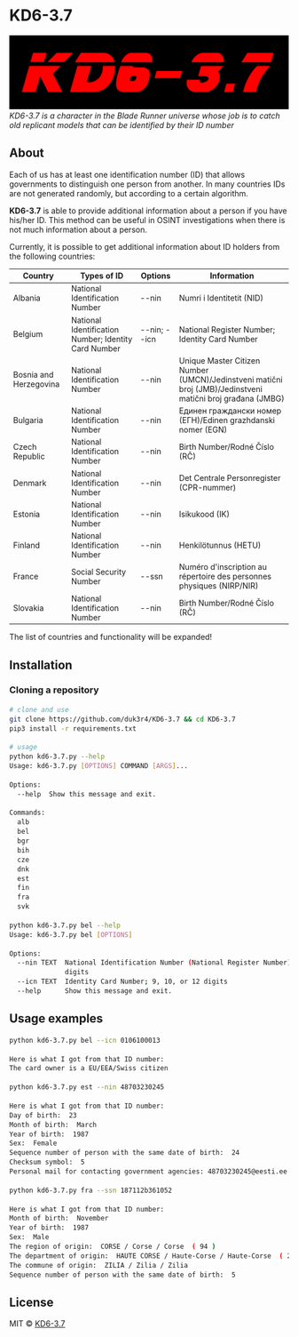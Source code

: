 # KD6-3.7

![1](/kd6-3.7.png)
<i> KD6-3.7 is a character in the Blade Runner universe whose job is to catch old replicant models that can be 
identified by their ID number </i>

## About

Each of us has at least one identification number (ID) that allows governments to distinguish one person from another. 
In many countries IDs are not generated randomly, but according to a certain algorithm.

**KD6-3.7** is able to provide additional information about a person if you have his/her ID. This method can be useful in OSINT investigations when there is not much information about a person.

Currently, it is possible to get additional information about ID holders from the following countries:

| Country                | Types of ID                                          | Options      | Information                                                                                                |
|------------------------|------------------------------------------------------|--------------|------------------------------------------------------------------------------------------------------------|
| Albania                | National Identification Number                       | --nin        | Numri i Identitetit (NID)                                                                                  | 
| Belgium                | National Identification Number; Identity Card Number | --nin; --icn | National Register Number; Identity Card Number                                                             | 
| Bosnia and Herzegovina | National Identification Number                       | --nin        | Unique Master Citizen Number (UMCN)/Jedinstveni matični broj (JMB)/Jedinstveni matični broj građana (JMBG) | 
| Bulgaria               | National Identification Number                       | --nin        | Единен граждански номер (ЕГН)/Edinen grazhdanski nomer (EGN)                                               | 
| Czech Republic         | National Identification Number                       | --nin        | Birth Number/Rodné Číslo (RČ)                                                                              |        
| Denmark                | National Identification Number                       | --nin        | Det Centrale Personregister (CPR-nummer)                                                                   |             
| Estonia                | National Identification Number                       | --nin        | Isikukood (IK)                                                                                             |           
| Finland                | National Identification Number                       | --nin        | Henkilötunnus (HETU)                                                                                       |         
| France                 | Social Security Number                               | --ssn        | Numéro d'inscription au répertoire des personnes physiques (NIRP/NIR)                                      |        
| Slovakia               | National Identification Number                       | --nin        | Birth Number/Rodné Číslo (RČ)                                                                              |    

The list of countries and functionality will be expanded!

## Installation

### Cloning a repository

```bash
# clone and use
git clone https://github.com/duk3r4/KD6-3.7 && cd KD6-3.7
pip3 install -r requirements.txt

# usage
python kd6-3.7.py --help              
Usage: kd6-3.7.py [OPTIONS] COMMAND [ARGS]...

Options:
  --help  Show this message and exit.

Commands:
  alb
  bel
  bgr
  bih
  cze
  dnk
  est
  fin
  fra
  svk

python kd6-3.7.py bel --help
Usage: kd6-3.7.py bel [OPTIONS]

Options:
  --nin TEXT  National Identification Number (National Register Number); 11
              digits
  --icn TEXT  Identity Card Number; 9, 10, or 12 digits
  --help      Show this message and exit.
```

## Usage examples

```bash
python kd6-3.7.py bel --icn 0106100013  

Here is what I got from that ID number:
The card owner is a EU/EEA/Swiss citizen

python kd6-3.7.py est --nin 48703230245

Here is what I got from that ID number:
Day of birth:  23 
Month of birth:  March
Year of birth:  1987
Sex:  Female
Sequence number of person with the same date of birth:  24
Checksum symbol:  5
Personal mail for contacting government agencies: 48703230245@eesti.ee

python kd6-3.7.py fra --ssn 187112b361052

Here is what I got from that ID number:
Month of birth:  November 
Year of birth:  1987
Sex:  Male
The region of origin:  CORSE / Corse / Corse  ( 94 )
The department of origin:  HAUTE CORSE / Haute-Corse / Haute-Corse  ( 2B )
The commune of origin:  ZILIA / Zilia / Zilia
Sequence number of person with the same date of birth:  5
```

## License

MIT © [KD6-3.7](https://github.com/duk3r4/KD6-3.7)<br/>
